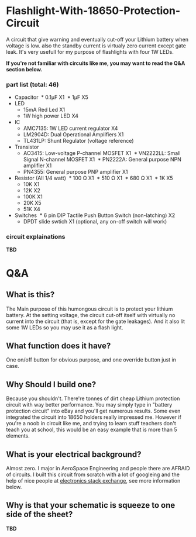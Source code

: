 # Flashlight-With-18650-Protection-Circuit
A circuit that give warning and eventually cut-off your Lithium battery when voltage is low. also the standby current is virtualy zero current except gate leak. It's very usefull for my purpose of flashlights with four 1W LEDs.

**If you're not familiar with circuits like me, you may want to read the Q&A section below.**

### part list (total: 46)
* Capacitor
  * 0.1μF X1
  * 1μF X5
* LED
  * 15mA Red Led X1
  * 1W high power LED X4
* IC
  * AMC7135: 1W LED current regulator X4
  * LM2904D: Dual Operational Amplifiers X1
  * TL431LP: Shunt Regulator (voltage reference)
* Transistor
  * AO3415: Low-voltage P-channel MOSFET X1
  * VN2222LL: Small Signal N-channel MOSFET X1
  * PN2222A: General purpose NPN amplifier X1
  * PN4355: General purpose PNP amplifier X1
* Resistor (All 1/4 watt)
  * 100 Ω X1
  * 510 Ω X1
  * 680 Ω X1
  * 1K X5
  * 10K X1
  * 12K X2 
  * 100K X1
  * 20K X5
  * 51K X4
* Switches
  * 6 pin DIP Tactile Push Button Switch (non-latching) X2
  * DPDT slide swtich X1 (optional, any on-off switch will work)

### circuit explainations
**TBD**
# Q&A
## What is this?
The Main purpose of this humongous circuit is to protect your lithium battery. At the setting voltage, the circuit cut-off itself with virtually no current into the circuit (that is, except for the gate leakages). And it also lit some 1W LEDs so you may use it as a flash light.

## What function does it have?
One on/off button for obvious purpose, and one override button just in case.

## Why Should I build one?
Because you shouldn't. There're tonnes of dirt cheap Lithium protection circuit with way better performance. You may simply type in "battery protection circuit" into eBay and you'll get numerous results. Some even integrated the circuit into 18650 holders really impressed me.
However if you're a noob in circuit like me, and trying to learn stuff teachers don't teach you at school, this would be an easy example that is more than 5 elements.

## What is your electrical background?
Almost zero. I major in AeroSpace Engineering and people there are AFRAID of circuits. I built this circuit from scratch with a lot of googleing and the help of nice people at [electronics stack exchange](https://electronics.stackexchange.com/), see more information below.

## Why is that your schematic is squeeze to one side of the sheet?
**TBD**
